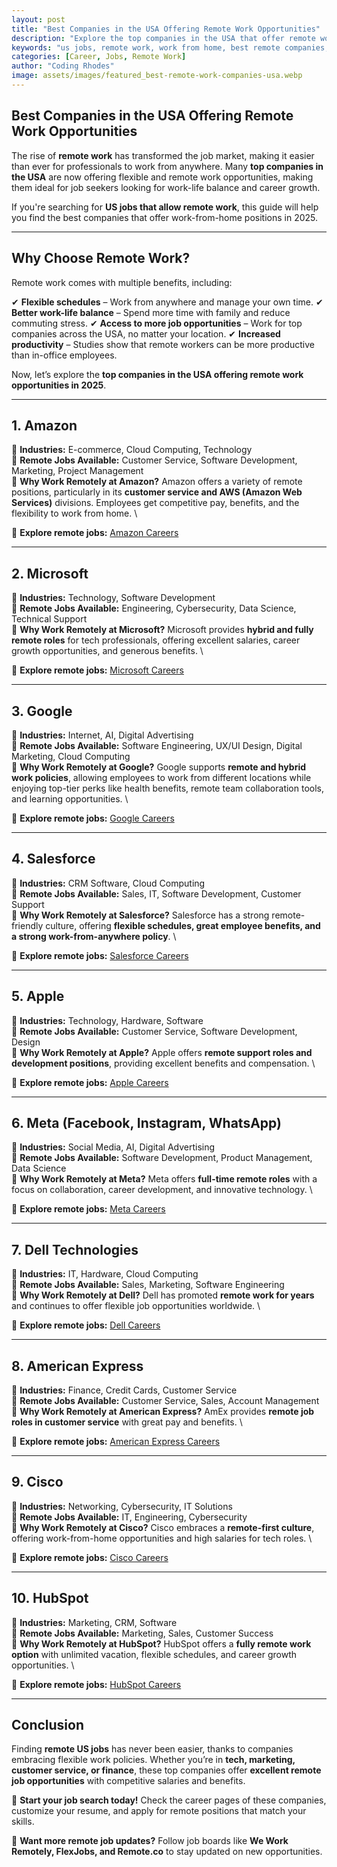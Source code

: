 ```yaml
---
layout: post
title: "Best Companies in the USA Offering Remote Work Opportunities"
description: "Explore the top companies in the USA that offer remote work opportunities. Learn about the best employers providing flexible work-from-home jobs in 2025."
keywords: "us jobs, remote work, work from home, best remote companies, USA job opportunities, flexible jobs"
categories: [Career, Jobs, Remote Work]
author: "Coding Rhodes"
image: assets/images/featured_best-remote-work-companies-usa.webp
---
```


## Best Companies in the USA Offering Remote Work Opportunities

The rise of **remote work** has transformed the job market, making it easier than ever for professionals to work from anywhere. Many **top companies in the USA** are now offering flexible and remote work opportunities, making them ideal for job seekers looking for work-life balance and career growth.

If you're searching for **US jobs that allow remote work**, this guide will help you find the best companies that offer work-from-home positions in 2025.

---

## **Why Choose Remote Work?**

Remote work comes with multiple benefits, including:

✔ **Flexible schedules** – Work from anywhere and manage your own time.
✔ **Better work-life balance** – Spend more time with family and reduce commuting stress.
✔ **Access to more job opportunities** – Work for top companies across the USA, no matter your location.
✔ **Increased productivity** – Studies show that remote workers can be more productive than in-office employees.

Now, let’s explore the **top companies in the USA offering remote work opportunities in 2025**.

---

## **1. Amazon**

🔹 **Industries:** E-commerce, Cloud Computing, Technology  \
🔹 **Remote Jobs Available:** Customer Service, Software Development, Marketing, Project Management  \
🔹 **Why Work Remotely at Amazon?** Amazon offers a variety of remote positions, particularly in its **customer service and AWS (Amazon Web Services)** divisions. Employees get competitive pay, benefits, and the flexibility to work from home. \

📌 **Explore remote jobs:** [Amazon Careers](https://www.amazon.jobs/en/)

---

## **2. Microsoft**

🔹 **Industries:** Technology, Software Development  \
🔹 **Remote Jobs Available:** Engineering, Cybersecurity, Data Science, Technical Support  \
🔹 **Why Work Remotely at Microsoft?** Microsoft provides **hybrid and fully remote roles** for tech professionals, offering excellent salaries, career growth opportunities, and generous benefits. \

📌 **Explore remote jobs:** [Microsoft Careers](https://careers.microsoft.com/)

---

## **3. Google**

🔹 **Industries:** Internet, AI, Digital Advertising  \
🔹 **Remote Jobs Available:** Software Engineering, UX/UI Design, Digital Marketing, Cloud Computing  \
🔹 **Why Work Remotely at Google?** Google supports **remote and hybrid work policies**, allowing employees to work from different locations while enjoying top-tier perks like health benefits, remote team collaboration tools, and learning opportunities. \

📌 **Explore remote jobs:** [Google Careers](https://careers.google.com/)

---

## **4. Salesforce**

🔹 **Industries:** CRM Software, Cloud Computing  \
🔹 **Remote Jobs Available:** Sales, IT, Software Development, Customer Support  \
🔹 **Why Work Remotely at Salesforce?** Salesforce has a strong remote-friendly culture, offering **flexible schedules, great employee benefits, and a strong work-from-anywhere policy**. \

📌 **Explore remote jobs:** [Salesforce Careers](https://www.salesforce.com/company/careers/)

---

## **5. Apple**

🔹 **Industries:** Technology, Hardware, Software  \
🔹 **Remote Jobs Available:** Customer Service, Software Development, Design  \
🔹 **Why Work Remotely at Apple?** Apple offers **remote support roles and development positions**, providing excellent benefits and compensation. \

📌 **Explore remote jobs:** [Apple Careers](https://jobs.apple.com/)

---

## **6. Meta (Facebook, Instagram, WhatsApp)**

🔹 **Industries:** Social Media, AI, Digital Advertising  \
🔹 **Remote Jobs Available:** Software Development, Product Management, Data Science  \
🔹 **Why Work Remotely at Meta?** Meta offers **full-time remote roles** with a focus on collaboration, career development, and innovative technology. \

📌 **Explore remote jobs:** [Meta Careers](https://www.metacareers.com/)

---

## **7. Dell Technologies**

🔹 **Industries:** IT, Hardware, Cloud Computing  \
🔹 **Remote Jobs Available:** Sales, Marketing, Software Engineering  \
🔹 **Why Work Remotely at Dell?** Dell has promoted **remote work for years** and continues to offer flexible job opportunities worldwide. \

📌 **Explore remote jobs:** [Dell Careers](https://jobs.dell.com/)

---

## **8. American Express**

🔹 **Industries:** Finance, Credit Cards, Customer Service  \
🔹 **Remote Jobs Available:** Customer Service, Sales, Account Management  \
🔹 **Why Work Remotely at American Express?** AmEx provides **remote job roles in customer service** with great pay and benefits. \

📌 **Explore remote jobs:** [American Express Careers](https://www.americanexpress.com/en-us/careers/)

---

## **9. Cisco**

🔹 **Industries:** Networking, Cybersecurity, IT Solutions  \
🔹 **Remote Jobs Available:** IT, Engineering, Cybersecurity  \
🔹 **Why Work Remotely at Cisco?** Cisco embraces a **remote-first culture**, offering work-from-home opportunities and high salaries for tech roles. \

📌 **Explore remote jobs:** [Cisco Careers](https://jobs.cisco.com/)

---

## **10. HubSpot**

🔹 **Industries:** Marketing, CRM, Software  \
🔹 **Remote Jobs Available:** Marketing, Sales, Customer Success  \
🔹 **Why Work Remotely at HubSpot?** HubSpot offers a **fully remote work option** with unlimited vacation, flexible schedules, and career growth opportunities. \

📌 **Explore remote jobs:** [HubSpot Careers](https://www.hubspot.com/careers)

---

## **Conclusion**

Finding **remote US jobs** has never been easier, thanks to companies embracing flexible work policies. Whether you’re in **tech, marketing, customer service, or finance**, these top companies offer **excellent remote job opportunities** with competitive salaries and benefits.

🔹 **Start your job search today!** Check the career pages of these companies, customize your resume, and apply for remote positions that match your skills.

🚀 **Want more remote job updates?** Follow job boards like **We Work Remotely, FlexJobs, and Remote.co** to stay updated on new opportunities.

